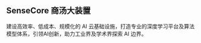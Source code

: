 ## SenseCore 商汤大装置

<!--

**Here are some ideas to get you started:**

🙋‍♀️ A short introduction - what is your organization all about?
🌈 Contribution guidelines - how can the community get involved?
👩‍💻 Useful resources - where can the community find your docs? Is there anything else the community should know?
🍿 Fun facts - what does your team eat for breakfast?
🧙 Remember, you can do mighty things with the power of [Markdown](https://docs.github.com/github/writing-on-github/getting-started-with-writing-and-formatting-on-github/basic-writing-and-formatting-syntax)
-->

建设高效率、低成本、规模化的 AI 云基础设施，打造专业的深度学习平台及算法模型体系，引领AI创新，助力工业界及学术界探索 AI 边界。
